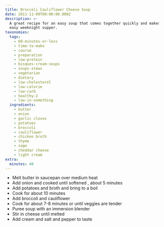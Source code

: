 ```yaml
---
title: Broccoli Cauliflower Cheese Soup
date: 2011-11-09T00:00:00.000Z
description: >-
  A great recipe for an easy soup that comes together quickly and makes for an
  easy weeknight supper.
taxonomies:
  tags:
    - 60-minutes-or-less
    - time-to-make
    - course
    - preparation
    - low-protein
    - bisques-cream-soups
    - soups-stews
    - vegetarian
    - dietary
    - low-cholesterol
    - low-calorie
    - low-carb
    - healthy-2
    - low-in-something
  ingredients:
    - butter
    - onion
    - garlic cloves
    - potatoes
    - broccoli
    - cauliflower
    - chicken broth
    - thyme
    - sage
    - cheddar cheese
    - light cream
extra:
  minutes: 40
---
```

 - Melt butter in saucepan over medium heat
 - Add onion and cooked until softened , about 5 minutes
 - Add potatoes and broth and bring to a boil
 - Cook for about 10 minutes
 - Add broccoli and cauliflower
 - Cook for about 7-8 minutes or until veggies are tender
 - Puree soup with an immersion blender
 - Stir in cheese until melted
 - Add cream and salt and pepper to taste
